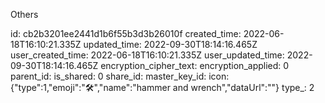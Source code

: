 Others

id: cb2b3201ee2441d1b6f55b3d3b26010f
created_time: 2022-06-18T16:10:21.335Z
updated_time: 2022-09-30T18:14:16.465Z
user_created_time: 2022-06-18T16:10:21.335Z
user_updated_time: 2022-09-30T18:14:16.465Z
encryption_cipher_text: 
encryption_applied: 0
parent_id: 
is_shared: 0
share_id: 
master_key_id: 
icon: {"type":1,"emoji":"🛠️","name":"hammer and wrench","dataUrl":""}
type_: 2